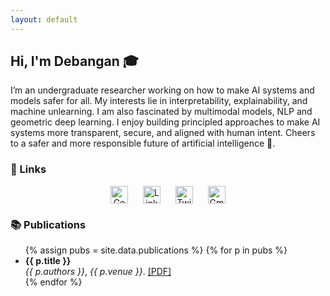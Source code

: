 ```yaml
---
layout: default
---
```


<style>
.social-icons a {
  margin: 0 10px;
  display: inline-block;
}
.social-icons img {
  width: 28px;
  height: 28px;
  vertical-align: middle;
}
</style>

## Hi, I'm Debangan 🎓

I’m an undergraduate researcher working on how to make AI systems and models safer for all. My interests lie in interpretability, explainability, and machine unlearning. I am also fascinated by multimodal models, NLP and geometric deep learning. I enjoy building principled approaches to make AI systems more transparent, secure, and aligned with human intent. Cheers to a safer and more responsible future of artificial intelligence 🥂.


### 🔗 Links
<div class="social-icons" align="center">
  <a href="https://scholar.google.com/citations?user=PnRWab4AAAAJ&hl=en" title="Google Scholar">
    <img src="https://cdn.jsdelivr.net/npm/simple-icons@v11/icons/googlescholar.svg" alt="Google Scholar" />
  </a>
  <a href="https://www.linkedin.com/in/YOUR-LINKEDIN/" title="LinkedIn">
    <img src="https://cdn.jsdelivr.net/npm/simple-icons@v11/icons/linkedin.svg" alt="LinkedIn" />
  </a>
  <a href="https://twitter.com/YOUR-TWITTER/" title="Twitter">
    <img src="https://cdn.jsdelivr.net/npm/simple-icons@v11/icons/twitter.svg" alt="Twitter" />
  </a>
  <a href="mailto:debangan.mishra40@gmail.com" title="Gmail">
    <img src="https://cdn.jsdelivr.net/npm/simple-icons@v11/icons/gmail.svg" alt="Gmail" />
  </a>
</div>


### 📚 Publications
<ul>
{% assign pubs = site.data.publications %}
{% for p in pubs %}
  <li>
    <strong>{{ p.title }}</strong><br>
    <em>{{ p.authors }}</em>, <em>{{ p.venue }}</em>. <a href="{{ p.url }}">[PDF]</a>
  </li>
{% endfor %}
</ul>
